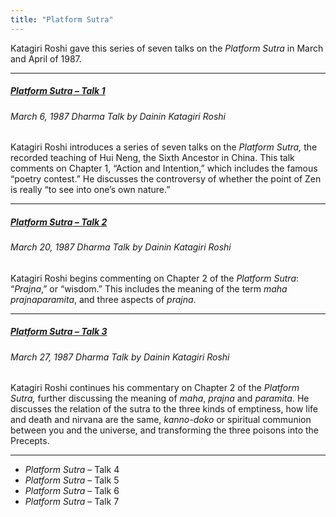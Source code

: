 ```yaml
---
title: "Platform Sutra"
---
```


Katagiri Roshi gave this series of seven talks on the *Platform Sutra* in March and April of 1987.

---

##### [*Platform Sutra* – Talk 1](1987-03-06-Platform-Sutra-Talk-1)
###### March 6, 1987 Dharma Talk by Dainin Katagiri Roshi

Katagiri Roshi introduces a series of seven talks on the *Platform Sutra,* the recorded teaching of Hui Neng, the Sixth Ancestor in China. This talk comments on Chapter 1, “Action and Intention,” which includes the famous “poetry contest.” He discusses the controversy of whether the point of Zen is really “to see into one’s own nature.” 

---

##### [*Platform Sutra* – Talk 2](1987-03-20-Platform-Sutra-Talk-2)
###### March 20, 1987 Dharma Talk by Dainin Katagiri Roshi

Katagiri Roshi begins commenting on Chapter 2 of the *Platform Sutra*: “*Prajna*,” or “wisdom.” This includes the meaning of the term *maha prajnaparamita*, and three aspects of *prajna*. 

---

##### [*Platform Sutra* – Talk 3](1987-03-27-Platform-Sutra-Talk-3)
###### March 27, 1987 Dharma Talk by Dainin Katagiri Roshi

Katagiri Roshi continues his commentary on Chapter 2 of the *Platform Sutra,* further discussing the meaning of *maha*, *prajna* and *paramita*. He discusses the relation of the sutra to the three kinds of emptiness, how life and death and nirvana are the same, *kanno-doko* or spiritual communion between you and the universe, and transforming the three poisons into the Precepts.

---

- *Platform Sutra* – Talk 4
- *Platform Sutra* – Talk 5
- *Platform Sutra* – Talk 6
- *Platform Sutra* – Talk 7
